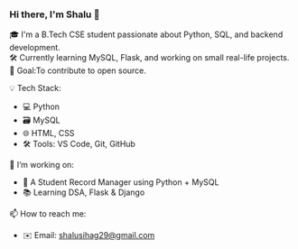 ### Hi there, I'm Shalu 👋

🎓 I'm a B.Tech CSE student passionate about Python, SQL, and backend development.  
🛠 Currently learning MySQL, Flask, and working on small real-life projects.  
🚀 Goal:To contribute to open source.  

💡 Tech Stack:  
- 💻 Python 
- 🗃️ MySQL  
- 🌐 HTML, CSS  
- 🛠️ Tools: VS Code, Git, GitHub  

📌 I’m working on:  
- 🔧 A Student Record Manager using Python + MySQL  
- 📚 Learning DSA, Flask & Django  

📫 How to reach me:
- ✉️ Email: shalusihag29@gmail.com


